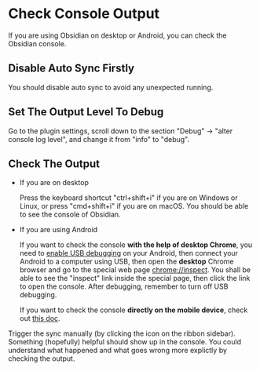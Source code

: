 # Check Console Output

If you are using Obsidian on desktop or Android, you can check the Obsidian console.

## Disable Auto Sync Firstly

You should disable auto sync to avoid any unexpected running.

## Set The Output Level To Debug

Go to the plugin settings, scroll down to the section "Debug" -> "alter console log level", and change it from "info" to "debug".

## Check The Output

- If you are on desktop

  Press the keyboard shortcut "ctrl+shift+i" if you are on Windows or Linux, or press "cmd+shift+i" if you are on macOS. You should be able to see the console of Obsidian.

- If you are using Android

  If you want to check the console **with the help of desktop Chrome**, you need to [enable USB debugging](https://developer.android.com/studio/debug/dev-options#enable) on your Android, then connect your Android to a computer using USB, then open the **desktop** Chrome browser and go to the special web page <chrome://inspect>. You shall be able to see the "inspect" link inside the special page, then click the link to open the console. After debugging, remember to turn off USB debugging.

  If you want to check the console **directly on the mobile device**, check out [this doc](./check_vconsole_output.md).

Trigger the sync manually (by clicking the icon on the ribbon sidebar). Something (hopefully) helpful should show up in the console. You could understand what happened and what goes wrong more explictly by checking the output.
